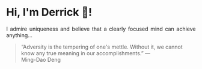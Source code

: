 # Hi, I'm Derrick 👋!
<p align="justify">I admire uniqueness and believe that a clearly focused mind can achieve anything...</p> 
<!-- #quote-start -->
<blockquote>&ldquo;Adversity is the tempering of one's mettle. Without it, we cannot know any true meaning in our accomplishments.&rdquo; &mdash; <footer>Ming-Dao Deng</footer></blockquote>
<!-- #quote-end -->
